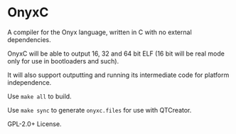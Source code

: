 # OnyxC
A compiler for the Onyx language, written in C with no external dependencies.

OnyxC will be able to output 16, 32 and 64 bit ELF (16 bit will be real mode only for use in bootloaders and such).

It will also support outputting and running its intermediate code for platform independence.

Use ```make all``` to build.

Use ```make sync``` to generate ```onyxc.files``` for use with QTCreator.

GPL-2.0+ License.
